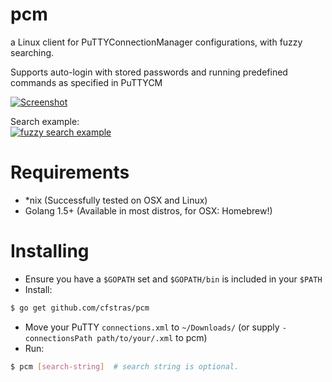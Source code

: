 # pcm
a Linux client for PuTTYConnectionManager configurations, with fuzzy searching.

Supports auto-login with stored passwords and running predefined commands as specified in PuTTYCM 

[![Screenshot](http://i.imgur.com/UrSlBvTl.png)](http://i.imgur.com/UrSlBvT.png)

Search example:  
[![fuzzy search example](http://i.imgur.com/qu8iJbMl.png)](http://i.imgur.com/qu8iJbM.png)

# Requirements

- *nix (Successfully tested on OSX and Linux)
- Golang 1.5+ (Available in most distros, for OSX: Homebrew!)

# Installing

- Ensure you have a `$GOPATH` set and `$GOPATH/bin` is included in your `$PATH`
- Install:
```bash
$ go get github.com/cfstras/pcm
```
- Move your PuTTY `connections.xml` to `~/Downloads/` (or supply `-connectionsPath path/to/your/.xml` to pcm)
- Run:
```bash
$ pcm [search-string]  # search string is optional.
```
